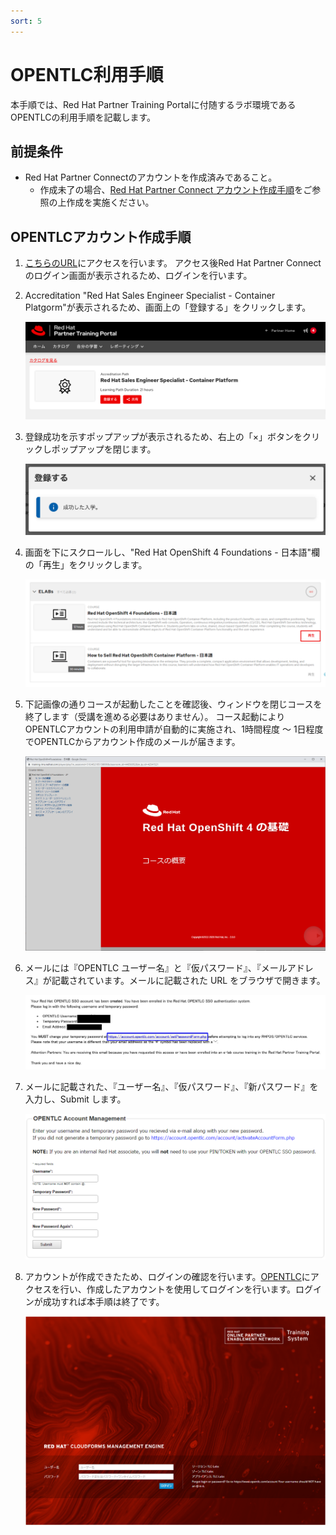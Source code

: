 ```yaml
---
sort: 5
---
```


# OPENTLC利用手順

本手順では、Red Hat Partner Training Portalに付随するラボ環境であるOPENTLCの利用手順を記載します。

## 前提条件

* Red Hat Partner Connectのアカウントを作成済みであること。
  * 作成未了の場合、[Red Hat Partner Connect アカウント作成手順](https://sso.redhat.com/auth/realms/redhat-external/protocol/saml/clients/redhat?RelayState=%2FDashboard_page)をご参照の上作成を実施ください。

## OPENTLCアカウント作成手順

1. [こちらのURL](https://training-lms.redhat.com/sso/saml/auth/rhopen?RelayState=deeplinklp%3D42541521)にアクセスを行います。
アクセス後Red Hat Partner Connectのログイン画面が表示されるため、ログインを行います。

1. Accreditation "Red Hat Sales Engineer Specialist - Container Platgorm"が表示されるため、画面上の「登録する」をクリックします。

   ![picture](https://github.com/KaitoInaba/rh-open-renew/blob/main/offering/images/opentlc/001.png?raw=true)

2. 登録成功を示すポップアップが表示されるため、右上の「×」ボタンをクリックしポップアップを閉じます。

   ![picture](https://github.com/KaitoInaba/rh-open-renew/blob/main/offering/images/opentlc/002.png?raw=true)

3. 画面を下にスクロールし、"Red Hat OpenShift 4 Foundations - 日本語"欄の「再生」をクリックします。

   ![picture](https://github.com/KaitoInaba/rh-open-renew/blob/main/offering/images/opentlc/003.png?raw=true)
  
4. 下記画像の通りコースが起動したことを確認後、ウィンドウを閉じコースを終了します（受講を進める必要はありません）。
   コース起動によりOPENTLCアカウントの利用申請が自動的に実施され、1時間程度 ～ 1日程度でOPENTLCからアカウント作成のメールが届きます。

   ![picture](https://github.com/KaitoInaba/rh-open-renew/blob/main/offering/images/opentlc/004.png?raw=true)

5. メールには『OPENTLC ユーザー名』と『仮パスワード』、『メールアドレス』が記載されています。メールに記載された URL をブラウザで開きます。

   ![picture](https://github.com/KaitoInaba/rh-open-renew/blob/main/offering/images/opentlc/005.png?raw=true)

6. メールに記載された、『ユーザー名』、『仮パスワード』、『新パスワード』を入力し、Submit します。

   ![picture](https://github.com/KaitoInaba/rh-open-renew/blob/main/offering/images/opentlc/006.png?raw=true)

7. アカウントが作成できたため、ログインの確認を行います。[OPENTLC](https://training-lms.redhat.com/sso/saml/auth/rhopen?RelayState=deeplinklp%3D42541521)にアクセスを行い、作成したアカウントを使用してログインを行います。ログインが成功すれば本手順は終了です。

   ![picture](https://github.com/KaitoInaba/rh-open-renew/blob/main/offering/images/opentlc/007.png?raw=true)